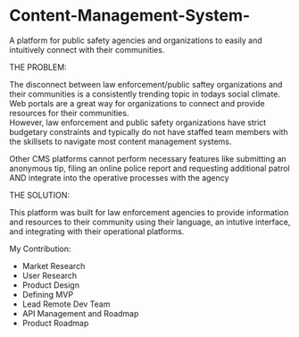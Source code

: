 # Content-Management-System-
A platform for public safety agencies and organizations to easily and intuitively connect with their communities.

THE PROBLEM:

The disconnect between law enforcement/public saftey organizations and their communities is a consistently trending topic in todays social climate. Web portals are a great way for organizations to connect and provide resources for their communities.  
However, law enforcement and public safety organizations have strict budgetary constraints and typically do not have staffed team members with the skillsets to navigate most content management systems. 

Other CMS platforms cannot perform necessary features like submitting an anonymous tip, filing an online police report and  requesting additional patrol AND integrate into the operative processes with the agency


THE SOLUTION:  

This platform was built for law enforcement agencies to provide information and resources to their community using their language, an intutive interface, and integrating with their operational platforms. 

My Contribution:

- Market Research 
- User Research
- Product Design
- Defining MVP
- Lead Remote Dev Team
- API Management and Roadmap
- Product Roadmap

